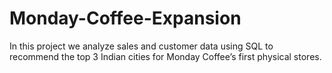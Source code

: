 # Monday-Coffee-Expansion
In this project we analyze sales and customer data using SQL to recommend the top 3 Indian cities for Monday Coffee’s first physical stores.
